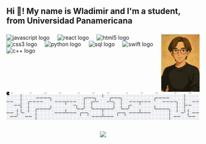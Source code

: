 <h2 align="left">Hi 👋! My name is Wladimir and I'm a student, from Universidad Panamericana</h2>

###

<img align="right" height="150" src="https://raw.githubusercontent.com/Panawlad/Panawlad/main/foto_ghibli.png" alt="Foto personal" />


###

<div align="left">
<div align="left">
  <img src="https://cdn.jsdelivr.net/gh/devicons/devicon/icons/javascript/javascript-original.svg" height="30" alt="javascript logo" />
  <img width="12" />
  <img src="https://cdn.jsdelivr.net/gh/devicons/devicon/icons/react/react-original.svg" height="30" alt="react logo" />
  <img width="12" />
  <img src="https://cdn.jsdelivr.net/gh/devicons/devicon/icons/html5/html5-original.svg" height="30" alt="html5 logo" />
  <img width="12" />
  <img src="https://cdn.jsdelivr.net/gh/devicons/devicon/icons/css3/css3-original.svg" height="30" alt="css3 logo" />
  <img width="12" />
  <img src="https://cdn.jsdelivr.net/gh/devicons/devicon/icons/python/python-original.svg" height="30" alt="python logo" />
  <img width="12" />
  <img src="https://cdn.jsdelivr.net/gh/devicons/devicon/icons/mysql/mysql-original.svg" height="30" alt="sql logo" />
  <img width="12" />
  <img src="https://cdn.jsdelivr.net/gh/devicons/devicon/icons/swift/swift-original.svg" height="30" alt="swift logo" />
  <img width="12" />
  <img src="https://cdn.jsdelivr.net/gh/devicons/devicon/icons/cplusplus/cplusplus-original.svg" height="30" alt="c++ logo" />
</div>
</div>

###

<br clear="both">

<picture>
  <source media="(prefers-color-scheme: dark)" srcset="https://raw.githubusercontent.com/Panawlad/Panawlad/output/pacman-contribution-graph-dark.svg">
  <source media="(prefers-color-scheme: light)" srcset="https://raw.githubusercontent.com/Panawlad/Panawlad/output/pacman-contribution-graph.svg">
  <img alt="pacman contribution graph" src="https://raw.githubusercontent.com/Panawlad/Panawlad/output/pacman-contribution-graph.svg">
</picture>

###

###
<div align="center">
  <img src="https://profile-counter.glitch.me/Panawlad/count.svg?"  />
</div>

###


###
